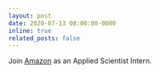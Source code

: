 ```yaml
---
layout: post
date: 2020-07-13 08:00:00-0000
inline: true
related_posts: false
---
```


Join [Amazon](https://www.amazon.science) as an Applied Scientist Intern.
